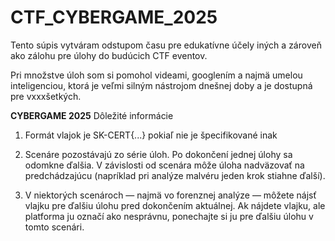 # CTF_CYBERGAME_2025

Tento súpis vytváram odstupom času pre edukatívne účely iných a zároveň ako zálohu pre úlohy do budúcich CTF eventov.

Pri množstve úloh som si pomohol videami, googlením a najmä umelou inteligenciou, ktorá je veľmi silným nástrojom dnešnej doby a je dostupná pre vxxxšetkých.


**CYBERGAME 2025**
Dôležité informácie

1. Formát vlajok je SK-CERT{...} pokiaľ nie je špecifikované inak

2. Scenáre pozostávajú zo série úloh. Po dokončení jednej úlohy sa odomkne ďalšia. V závislosti od scenára môže úloha nadväzovať na predchádzajúcu (napríklad pri analýze malvéru jeden krok stiahne ďalší).

3. V niektorých scenároch — najmä vo forenznej analýze — môžete nájsť vlajku pre ďalšiu úlohu pred dokončením aktuálnej. Ak nájdete vlajku, ale platforma ju označí ako nesprávnu, ponechajte si ju pre ďalšiu úlohu v tomto scenári.
